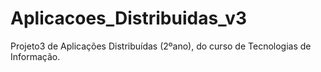 # Aplicacoes_Distribuidas_v3
Projeto3 de Aplicações Distribuídas (2ºano), do curso de Tecnologias de Informação.
